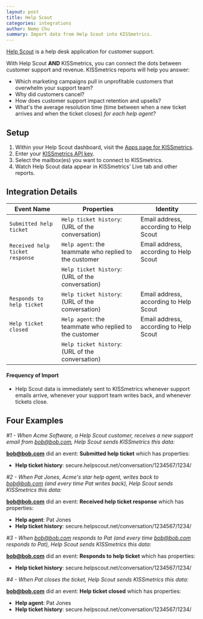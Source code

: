 ```yaml
---
layout: post
title: Help Scout
categories: integrations
author: Nemo Chu
summary: Import data from Help Scout into KISSmetrics.
---
```

[Help Scout][help-scout] is a help desk application for customer support.

With Help Scout **AND** KISSmetrics, you can connect the dots between customer support and revenue. KISSmetrics reports will help you answer:

* Which marketing campaigns pull in unprofitable customers that overwhelm your support team?
* Why did customers cancel?
* How does customer support impact retention and upsells?
* What's the average resolution time (time between when a new ticket arrives and when the ticket closes) *for each help agent?*

## Setup

1. Within your Help Scout dashboard, visit the [Apps page for KISSmetrics][km-helpscout].
2. Enter your [KISSmetrics API key][site-settings].
3. Select the mailbox(es) you want to connect to KISSmetrics.
4. Watch Help Scout data appear in KISSmetrics' Live tab and other reports.

## Integration Details

Event Name | Properties | Identity
-----------| ---------- | --------
`Submitted help ticket` | `Help ticket history`: (URL of the conversation) | Email address, according to Help Scout
`Received help ticket response` | `Help agent`: the teammate who replied to the customer | Email address, according to Help Scout
         | `Help ticket history`: (URL of the conversation) 
`Responds to help ticket` | `Help ticket history`: (URL of the conversation) | Email address, according to Help Scout
`Help ticket closed` | `Help agent`: the teammate who replied to the customer | Email address, according to Help Scout
         | `Help ticket history`: (URL of the conversation) 

#### Frequency of Import

* Help Scout data is immediately sent to KISSmetrics whenever support emails arrive, whenever your support team writes back, and whenever tickets close.

## Four Examples

*#1 - When Acme Software, a Help Scout customer, receives a new support email from bob@bob.com, Help Scout sends KISSmetrics this data:*

**bob@bob.com** did an event: **Submitted help ticket** which has properties:

* **Help ticket history**: secure.helpscout.net/conversation/1234567/1234/

*#2 - When Pat Jones, Acme's star help agent, writes back to bob@bob.com (and every time Pat writes back), Help Scout sends KISSmetrics this data:*

**bob@bob.com** did an event: **Received help ticket response** which has properties:

* **Help agent**: Pat Jones
* **Help ticket history**: secure.helpscout.net/conversation/1234567/1234/

*#3 - When bob@bob.com responds to Pat (and every time bob@bob.com responds to Pat), Help Scout sends KISSmetrics this data:*

**bob@bob.com** did an event: **Responds to help ticket** which has properties:

* **Help ticket history**: secure.helpscout.net/conversation/1234567/1234/

*#4 - When Pat closes the ticket, Help Scout sends KISSmetrics this data:*

**bob@bob.com** did an event: **Help ticket closed** which has properties:

* **Help agent**: Pat Jones
* **Help ticket history**: secure.helpscout.net/conversation/1234567/1234/

[help-scout]: http://www.helpscout.net
[site-settings]: https://www.kissmetrics.com/settings
[km-helpscout]: https://secure.helpscout.net/apps/kissmetrics/